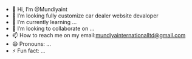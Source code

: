 - 👋 Hi, I’m @Mundiyaint
- 👀 I’m looking fully customize car dealer website devaloper 
- 🌱 I’m currently learning ...
- 💞️ I’m looking to collaborate on ...
- 📫 How to reach me on my email:mundiyainternationalltd@gmail.com
- 😄 Pronouns: ...
- ⚡ Fun fact: ...

<!---
Mundiyaint/Mundiyaint is a ✨ special ✨ repository because its `README.md` (this file) appears on your GitHub profile.
You can click the Preview link to take a look at your changes.
--->
